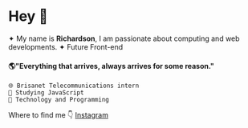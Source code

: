 # Hey 👋

✦ My name is **Richardson**, I am passionate about computing and web developments.
✦ Future Front-end

#### 🌎"Everything that arrives, always arrives for some reason."

	🌐 Brisanet Telecommunications intern
	💠 Studying JavaScript
	💠 Technology and Programming

  
Where to find me 👇
[Instagram](https://www.instagram.com/gessyell/)
